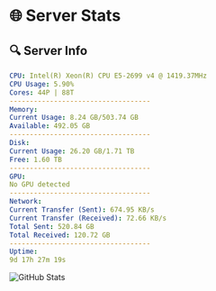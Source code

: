 # 🌐 Server Stats
## 🔍 Server Info
```yaml
CPU: Intel(R) Xeon(R) CPU E5-2699 v4 @ 1419.37MHz
CPU Usage: 5.90%
Cores: 44P | 88T
-----------------------------------
Memory:
Current Usage: 8.24 GB/503.74 GB
Available: 492.05 GB
-----------------------------------
Disk:
Current Usage: 26.20 GB/1.71 TB
Free: 1.60 TB
-----------------------------------
GPU:
No GPU detected
-----------------------------------
Network:
Current Transfer (Sent): 674.95 KB/s
Current Transfer (Received): 72.66 KB/s
Total Sent: 520.84 GB
Total Received: 120.72 GB
-----------------------------------
Uptime:
9d 17h 27m 19s
```
![GitHub Stats](https://img.shields.io/badge/Updated-2025-04-29_10:36:07-blue)